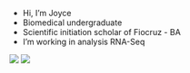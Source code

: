 - Hi, I’m Joyce
- Biomedical undergraduate 
- Scientific initiation scholar of Fiocruz - BA
- I’m working in analysis RNA-Seq 

<!---
joyce-karol/joyce-karol is a ✨ special ✨ repository because its `README.md` (this file) appears on your GitHub profile.
You can click the Preview link to take a look at your changes.
--->
[<img src="https://img.shields.io/badge/linkedin-%230077B5.svg?&style=for-the-badge&logo=linkedin&logoColor=white" />](https://www.linkedin.com/in/joyce-silva-1b9336178/) [<img src = "https://img.shields.io/badge/instagram-%23E4405F.svg?&style=for-the-badge&logo=instagram&logoColor=white">](https://www.instagram.com/en______joy/)
